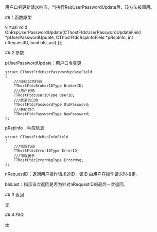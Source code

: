 <p>用户口令更新请求响应，当执行ReqUserPasswordUpdate后，该方法被调用。</p>
<span class="anchor" id="52dc2702-ce10-46bb-85a4-d5b4a098327c"></span>
## 1.函数原型
<p>virtual void OnRspUserPasswordUpdate(CThostFtdcUserPasswordUpdateField *pUserPasswordUpdate, CThostFtdcRspInfoField *pRspInfo, int nRequestID, bool bIsLast) {};</p>
<span class="anchor" id="9e3d4d49-eaad-409c-90c4-ecc7981651dc"></span>
## 2.参数
<p>pUserPasswordUpdate：用户口令变更</p>
<pre><code>struct CThostFtdcUserPasswordUpdateField
{
    ///经纪公司代码
    TThostFtdcBrokerIDType BrokerID;
    ///用户代码
    TThostFtdcUserIDType UserID;
    ///原来的口令
    TThostFtdcPasswordType OldPassword;
    ///新的口令
    TThostFtdcPasswordType NewPassword;
};
</code></pre>
<p>pRspInfo：响应信息</p>
<pre><code>struct CThostFtdcRspInfoField
{
    ///错误代码
    TThostFtdcErrorIDType ErrorID;
    ///错误信息
    TThostFtdcErrorMsgType ErrorMsg;
};
</code></pre>
<p>nRequestID：返回用户操作请求的ID，该ID 由用户在操作请求时指定。</p>
<p>bIsLast：指示该次返回是否为针对nRequestID的最后一次返回。</p>
<span class="anchor" id="3bc36b0e-ba68-4457-90bd-06fc883a5006"></span>
## 3.返回
<p>无</p>
<span class="anchor" id="36708ff6-2e8b-42b1-bea9-005ae607b53d"></span>
## 4.FAQ
<p>无</p>
